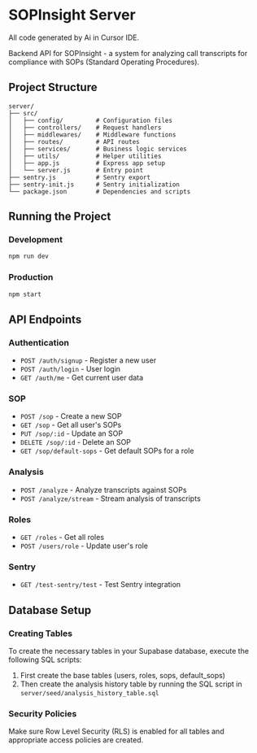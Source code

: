 # SOPInsight Server

All code generated by Ai in Cursor IDE.

Backend API for SOPInsight - a system for analyzing call transcripts for compliance with SOPs (Standard Operating Procedures).

## Project Structure

```
server/
├── src/
│   ├── config/         # Configuration files
│   ├── controllers/    # Request handlers
│   ├── middlewares/    # Middleware functions
│   ├── routes/         # API routes
│   ├── services/       # Business logic services
│   ├── utils/          # Helper utilities
│   ├── app.js          # Express app setup
│   └── server.js       # Entry point
├── sentry.js           # Sentry export
├── sentry-init.js      # Sentry initialization
└── package.json        # Dependencies and scripts
```

## Running the Project

### Development

```bash
npm run dev
```

### Production

```bash
npm start
```

## API Endpoints

### Authentication

- `POST /auth/signup` - Register a new user
- `POST /auth/login` - User login
- `GET /auth/me` - Get current user data

### SOP

- `POST /sop` - Create a new SOP
- `GET /sop` - Get all user's SOPs
- `PUT /sop/:id` - Update an SOP
- `DELETE /sop/:id` - Delete an SOP
- `GET /sop/default-sops` - Get default SOPs for a role

### Analysis

- `POST /analyze` - Analyze transcripts against SOPs
- `POST /analyze/stream` - Stream analysis of transcripts

### Roles

- `GET /roles` - Get all roles
- `POST /users/role` - Update user's role

### Sentry

- `GET /test-sentry/test` - Test Sentry integration

## Database Setup

### Creating Tables

To create the necessary tables in your Supabase database, execute the following SQL scripts:

1. First create the base tables (users, roles, sops, default_sops)
2. Then create the analysis history table by running the SQL script in `server/seed/analysis_history_table.sql`

### Security Policies

Make sure Row Level Security (RLS) is enabled for all tables and appropriate access policies are created.
